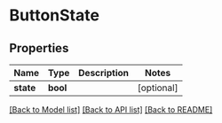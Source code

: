 # ButtonState


## Properties
Name | Type | Description | Notes
------------ | ------------- | ------------- | -------------
**state** | **bool** |  | [optional] 

[[Back to Model list]](../README.md#documentation-for-models) [[Back to API list]](../README.md#documentation-for-api-endpoints) [[Back to README]](../README.md)


